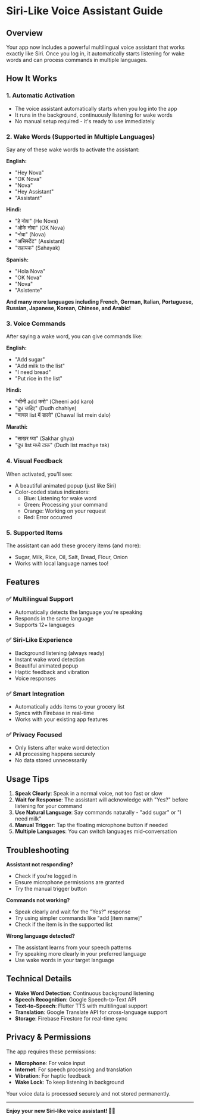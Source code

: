 # Siri-Like Voice Assistant Guide

## Overview
Your app now includes a powerful multilingual voice assistant that works exactly like Siri. Once you log in, it automatically starts listening for wake words and can process commands in multiple languages.

## How It Works

### 1. Automatic Activation
- The voice assistant automatically starts when you log into the app
- It runs in the background, continuously listening for wake words
- No manual setup required - it's ready to use immediately

### 2. Wake Words (Supported in Multiple Languages)
Say any of these wake words to activate the assistant:

**English:**
- "Hey Nova"
- "OK Nova" 
- "Nova"
- "Hey Assistant"
- "Assistant"

**Hindi:**
- "हे नोवा" (He Nova)
- "ओके नोवा" (OK Nova)
- "नोवा" (Nova)
- "असिस्टेंट" (Assistant)
- "सहायक" (Sahayak)

**Spanish:**
- "Hola Nova"
- "OK Nova"
- "Nova"
- "Asistente"

**And many more languages including French, German, Italian, Portuguese, Russian, Japanese, Korean, Chinese, and Arabic!**

### 3. Voice Commands
After saying a wake word, you can give commands like:

**English:**
- "Add sugar"
- "Add milk to the list"
- "I need bread"
- "Put rice in the list"

**Hindi:**
- "चीनी add करो" (Cheeni add karo)
- "दूध चाहिए" (Dudh chahiye)
- "चावल list में डालो" (Chawal list mein dalo)

**Marathi:**
- "साखर घ्या" (Sakhar ghya)
- "दूध list मध्ये टाक" (Dudh list madhye tak)

### 4. Visual Feedback
When activated, you'll see:
- A beautiful animated popup (just like Siri)
- Color-coded status indicators:
  - Blue: Listening for wake word
  - Green: Processing your command
  - Orange: Working on your request
  - Red: Error occurred

### 5. Supported Items
The assistant can add these grocery items (and more):
- Sugar, Milk, Rice, Oil, Salt, Bread, Flour, Onion
- Works with local language names too!

## Features

### ✅ Multilingual Support
- Automatically detects the language you're speaking
- Responds in the same language
- Supports 12+ languages

### ✅ Siri-Like Experience
- Background listening (always ready)
- Instant wake word detection
- Beautiful animated popup
- Haptic feedback and vibration
- Voice responses

### ✅ Smart Integration
- Automatically adds items to your grocery list
- Syncs with Firebase in real-time
- Works with your existing app features

### ✅ Privacy Focused
- Only listens after wake word detection
- All processing happens securely
- No data stored unnecessarily

## Usage Tips

1. **Speak Clearly**: Speak in a normal voice, not too fast or slow
2. **Wait for Response**: The assistant will acknowledge with "Yes?" before listening for your command
3. **Use Natural Language**: Say commands naturally - "add sugar" or "I need milk"
4. **Manual Trigger**: Tap the floating microphone button if needed
5. **Multiple Languages**: You can switch languages mid-conversation

## Troubleshooting

**Assistant not responding?**
- Check if you're logged in
- Ensure microphone permissions are granted
- Try the manual trigger button

**Commands not working?**
- Speak clearly and wait for the "Yes?" response
- Try using simpler commands like "add [item name]"
- Check if the item is in the supported list

**Wrong language detected?**
- The assistant learns from your speech patterns
- Try speaking more clearly in your preferred language
- Use wake words in your target language

## Technical Details

- **Wake Word Detection**: Continuous background listening
- **Speech Recognition**: Google Speech-to-Text API
- **Text-to-Speech**: Flutter TTS with multilingual support
- **Translation**: Google Translate API for cross-language support
- **Storage**: Firebase Firestore for real-time sync

## Privacy & Permissions

The app requires these permissions:
- **Microphone**: For voice input
- **Internet**: For speech processing and translation
- **Vibration**: For haptic feedback
- **Wake Lock**: To keep listening in background

Your voice data is processed securely and not stored permanently.

---

**Enjoy your new Siri-like voice assistant! 🎤✨**